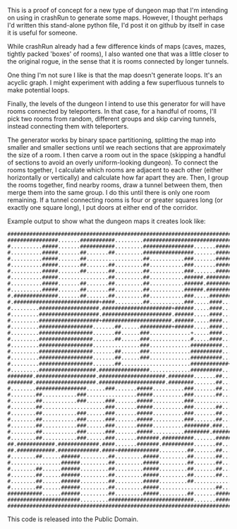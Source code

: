 This is a proof of concept for a new type of dungeon map that I'm intending on using in crashRun to generate some maps. However, I thought perhaps I'd written this stand-alone python file, I'd post it on github by itself in case it is useful for someone.

While crashRun already had a few difference kinds of maps (caves, mazes, tightly packed 'boxes' of rooms), I also wanted one that was
a little closer to the original rogue, in the sense that it is rooms connected by longer tunnels.

One thing I'm not sure I like is that the map doesn't generate loops. It's an acyclic graph. I might experiment with adding a few
superfluous tunnels to make potential loops.

Finally, the levels of the dungeon I intend to use this generator for will have rooms connected by teleporters. In that case, 
for a handful of rooms, I'll pick two rooms from random, different groups and skip carving tunnels, instead connecting them 
with teleporters.

The generator works by binary space partitioning, splitting the map into smaller and smaller sections until we reach sections
that are approximately the size of a room. I then carve a room out in the space (skipping a handful of sections to avoid an
overly uniform-looking dungeon). To connect the rooms together, I calculate which rooms are adjacent to each other (either
horizontally or vertically) and calculate how far apart they are. Then, I group the rooms together, find nearby rooms, draw
a tunnel between them, then merge them into the same group. I do this until there is only one room remaining. If a tunnel connecting
rooms is four or greater squares long (or exactly one square long), I put doors at either end of the corridor.

Example output to show what the dungeon maps it creates look like:

```
##########################################################################################
################.......###########.........###############################################
#..........#####.......###########.........################.......########################
#..........#####.......##.......##.........################.......#####........###########
#..........#####.......##..................##...........###.......#####........###########
#..........#####.......##.......##.........##...........###.......#####........###########
#..........#####.......##.......##.........##...........###.......#####........###########
#..........#####................##.........##...........######.########........###########
#..........#####.......##.......##.........##...........######.########........###########
#..........#####.......##.......##.........##...........######.###########.###############
#.##############.......##.......##.........##...........###.....##########.###############
#.###########################+####.........##...........###.....####........##############
#.........###################.######################+######.....####........##..........##
#.........###################.######################.######.....####....................##
#.........###################+######################.######.....####........##..........##
#.........#################.......##......##########+######.....####........##..........##
#.........#################.......##......###.............+.....####........##..........##
#.........#################.......##......###.............#.....####........##..........##
#.........#################...............###.............##########........##..........##
#.........#################.......##......###.............##########........########.#####
#.........#################.......##......###.............##########........########.#####
#.........#################.......##......................############+#############.#####
#.........##################.################.............##########...........##......###
########.###################.#####################.########.......##...........##......###
########.###################.#####################.########.......##...........##......###
#........################......###.......#####..........###.......##...........##......###
#........##...........###................#####..........###.......##...........##......###
#........##...........###......###.......#####..........###....................##......###
#........##....................###.......#####..........###.......##...........##......###
#........##...........###......###.......#####..........###.......##...........###########
#........##...........###......###.......#####..........###.......##...........###########
#........##...........###......###.......#####..........########.###...........###########
#........##...........###......###.......#####..........########.#########################
#........##...........###......###.......#######.##########.......###############......###
##.############.#############.####.......#######.##########.......##..........###......###
##.############.#############.####+#############.........##.......##..........###......###
#........##......######.........##.........#####.........##.......##..........###......###
#................######.........##.........#####.........##.......##..........###......###
#........##......######.........##.........#####.........##.......##...................###
#........##......######.........##.........#####.........##.......##..........###......###
#........##......######.........##.........#####.........##...................###......###
#........##......######.........##.........#####..................##..........###......###
###########......######.........##.........#####.........##.......###############......###
#######################.........###########################.......########################
##########################################################################################
```

This code is released into the Public Domain.
